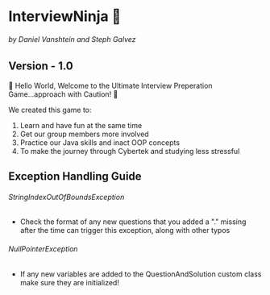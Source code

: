 # InterviewNinja :ninja:
###### by Daniel Vanshtein and Steph Galvez
## Version - 1.0

:ninja: Hello World, Welcome to the Ultimate Interview Preperation Game...approach with Caution! :ninja:

We created this game to:
1. Learn and have fun at the same time
2. Get our group members more involved
3. Practice our Java skills and inact OOP concepts
4. To make the journey through Cybertek and studying less stressful

## 
## Exception Handling Guide
###### StringIndexOutOfBoundsException 
- Check the format of any new questions that you added a "." missing after the time can trigger this exception, along with other typos

###### NullPointerException 
- If any new variables are added to the QuestionAndSolution custom class make sure they are initialized!
